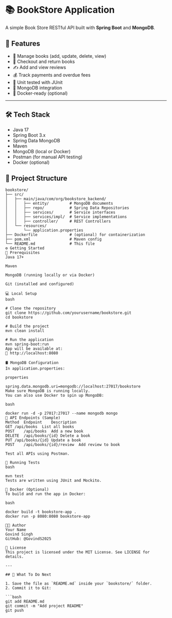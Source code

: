 

# 📚 BookStore Application

A simple Book Store RESTful API built with **Spring Boot** and **MongoDB**.


## 🚀 Features

- 📘 Manage books (add, update, delete, view)
- 🧾 Checkout and return books
- ✍️ Add and view reviews
- 💰 Track payments and overdue fees
- 🧪 Unit tested with JUnit
- 🔐 MongoDB integration
- 🐳 Docker-ready (optional)

---

## 🛠️ Tech Stack

- Java 17
- Spring Boot 3.x
- Spring Data MongoDB
- Maven
- MongoDB (local or Docker)
- Postman (for manual API testing)
- Docker (optional)

## 📂 Project Structure

```plaintext
bookstore/
├── src/
│   ├── main/java/com/org/bookstore_backend/
│   │   ├── entity/         # MongoDB documents
│   │   ├── repo/           # Spring Data Repositories
│   │   ├── services/       # Service interfaces
│   │   ├── services/impl/  # Service implementations
│   │   ├── controller/     # REST Controllers
│   └── resources/
│       └── application.properties
├── Dockerfile              # (optional) for containerization
├── pom.xml                 # Maven config
└── README.md               # This file
⚙️ Getting Started
🔧 Prerequisites
Java 17+

Maven

MongoDB (running locally or via Docker)

Git (installed and configured)

💻 Local Setup
bash

# Clone the repository
git clone https://github.com/yourusername/bookstore.git
cd bookstore

# Build the project
mvn clean install

# Run the application
mvn spring-boot:run
App will be available at:
📍 http://localhost:8080

🛢️ MongoDB Configuration
In application.properties:

properties

spring.data.mongodb.uri=mongodb://localhost:27017/bookstore
Make sure MongoDB is running locally.
You can also use Docker to spin up MongoDB:

bash

docker run -d -p 27017:27017 --name mongodb mongo
🔌 API Endpoints (Sample)
Method	Endpoint	Description
GET	/api/books	List all books
POST	/api/books	Add a new book
DELETE	/api/books/{id}	Delete a book
PUT	/api/books/{id}	Update a book
POST	/api/books/{id}/review	Add review to book

Test all APIs using Postman.

🧪 Running Tests
bash

mvn test
Tests are written using JUnit and Mockito.

🐳 Docker (Optional)
To build and run the app in Docker:

bash

docker build -t bookstore-app .
docker run -p 8080:8080 bookstore-app

👨‍💻 Author
Your Name
Govind Singh
GitHub: @GovindS2025

📜 License
This project is licensed under the MIT License. See LICENSE for details.

---

## 📌 What To Do Next

1. Save the file as `README.md` inside your `bookstore/` folder.
2. Commit it to Git:

```bash
git add README.md
git commit -m "Add project README"
git push
